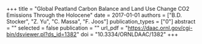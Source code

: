 +++
title = "Global Peatland Carbon Balance and Land Use Change CO2 Emissions Through the Holocene"
date = 2017-01-01
authors = ["B.D. Stocker", "Z. Yu", "C. Massa", "F. Joos"]
publication_types = ["0"]
abstract = ""
selected = false
publication = ""
url_pdf = "https://daac.ornl.gov/cgi-bin/dsviewer.pl?ds_id=1382"
doi = "10.3334/ORNLDAAC/1382"
+++

